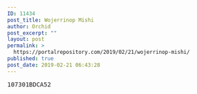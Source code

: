 ```yaml
---
ID: 11434
post_title: Wojerrinop Mishi
author: Orchid
post_excerpt: ""
layout: post
permalink: >
  https://portalrepository.com/2019/02/21/wojerrinop-mishi/
published: true
post_date: 2019-02-21 06:43:28
---
```

<pre>107301BDCA52</pre>